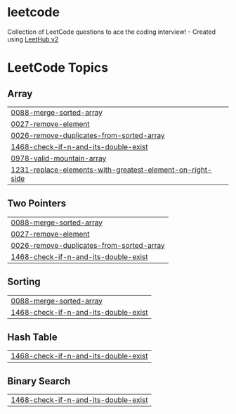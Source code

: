 # leetcode
Collection of LeetCode questions to ace the coding interview! - Created using [LeetHub v2](https://github.com/arunbhardwaj/LeetHub-2.0)

<!---LeetCode Topics Start-->
# LeetCode Topics
## Array
|  |
| ------- |
| [0088-merge-sorted-array](https://github.com/100-0-10/leetcode/tree/master/0088-merge-sorted-array) |
| [0027-remove-element](https://github.com/100-0-10/leetcode/tree/master/0027-remove-element) |
| [0026-remove-duplicates-from-sorted-array](https://github.com/100-0-10/leetcode/tree/master/0026-remove-duplicates-from-sorted-array) |
| [1468-check-if-n-and-its-double-exist](https://github.com/100-0-10/leetcode/tree/master/1468-check-if-n-and-its-double-exist) |
| [0978-valid-mountain-array](https://github.com/100-0-10/leetcode/tree/master/0978-valid-mountain-array) |
| [1231-replace-elements-with-greatest-element-on-right-side](https://github.com/100-0-10/leetcode/tree/master/1231-replace-elements-with-greatest-element-on-right-side) |
## Two Pointers
|  |
| ------- |
| [0088-merge-sorted-array](https://github.com/100-0-10/leetcode/tree/master/0088-merge-sorted-array) |
| [0027-remove-element](https://github.com/100-0-10/leetcode/tree/master/0027-remove-element) |
| [0026-remove-duplicates-from-sorted-array](https://github.com/100-0-10/leetcode/tree/master/0026-remove-duplicates-from-sorted-array) |
| [1468-check-if-n-and-its-double-exist](https://github.com/100-0-10/leetcode/tree/master/1468-check-if-n-and-its-double-exist) |
## Sorting
|  |
| ------- |
| [0088-merge-sorted-array](https://github.com/100-0-10/leetcode/tree/master/0088-merge-sorted-array) |
| [1468-check-if-n-and-its-double-exist](https://github.com/100-0-10/leetcode/tree/master/1468-check-if-n-and-its-double-exist) |
## Hash Table
|  |
| ------- |
| [1468-check-if-n-and-its-double-exist](https://github.com/100-0-10/leetcode/tree/master/1468-check-if-n-and-its-double-exist) |
## Binary Search
|  |
| ------- |
| [1468-check-if-n-and-its-double-exist](https://github.com/100-0-10/leetcode/tree/master/1468-check-if-n-and-its-double-exist) |
<!---LeetCode Topics End-->